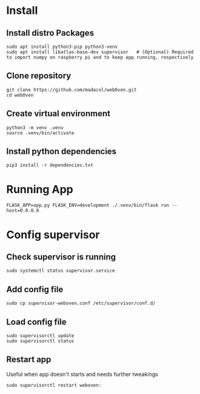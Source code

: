 # Install

## Install distro Packages

    sudo apt install python3-pip python3-venv
    sudo apt install libatlas-base-dev supervisor   # (Optional) Required to import numpy on raspberry pi and to keep app running, respectively

## Clone repository

    git clone https://github.com/madacol/webOven.git
    cd webOven

## Create virtual environment

    python3 -m venv .venv
    source .venv/bin/activate

## Install python dependencies

    pip3 install -r dependencies.txt

# Running App

    FLASK_APP=app.py FLASK_ENV=development ./.venv/bin/flask run --host=0.0.0.0

# Config supervisor

## Check supervisor is running

    sudo systemctl status supervisor.service

## Add config file

    sudo cp supervisor-weboven.conf /etc/supervisor/conf.d/

## Load config file

    sudo supervisorctl update
    sudo supervisorctl status

## Restart app

Useful when app doesn't starts and needs further tweakings

    sudo supervisorctl restart weboven:
